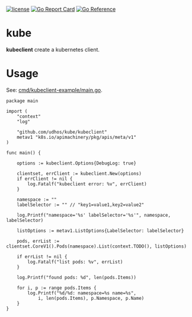 [![license](http://img.shields.io/badge/license-MIT-blue.svg)](https://github.com/udhos/kube/blob/main/LICENSE)
[![Go Report Card](https://goreportcard.com/badge/github.com/udhos/kube)](https://goreportcard.com/report/github.com/udhos/kube)
[![Go Reference](https://pkg.go.dev/badge/github.com/udhos/kube.svg)](https://pkg.go.dev/github.com/udhos/kube)

# kube

**kubeclient** create a kubernetes client.

# Usage

See: [cmd/kubeclient-example/main.go](cmd/kubeclient-example/main.go).

```golang
package main

import (
	"context"
	"log"

	"github.com/udhos/kube/kubeclient"
	metav1 "k8s.io/apimachinery/pkg/apis/meta/v1"
)

func main() {

	options := kubeclient.Options{DebugLog: true}

	clientset, errClient := kubeclient.New(options)
	if errClient != nil {
		log.Fatalf("kubeclient error: %v", errClient)
	}

	namespace := ""
	labelSelector := "" // "key1=value1,key2=value2"

	log.Printf("namespace='%s' labelSelector='%s'", namespace, labelSelector)

	listOptions := metav1.ListOptions{LabelSelector: labelSelector}

	pods, errList := clientset.CoreV1().Pods(namespace).List(context.TODO(), listOptions)

	if errList != nil {
		log.Fatalf("list pods: %v", errList)
	}

	log.Printf("found pods: %d", len(pods.Items))

	for i, p := range pods.Items {
		log.Printf("%d/%d: namespace=%s name=%s",
			i, len(pods.Items), p.Namespace, p.Name)
	}
}
```